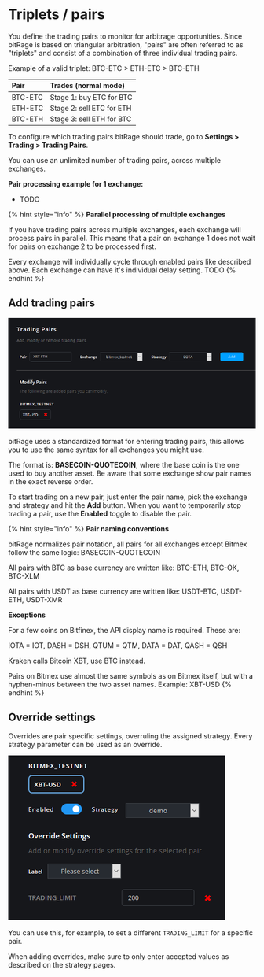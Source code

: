 # Triplets / pairs

You define the trading pairs to monitor for arbitrage opportunities. Since bitRage is based on triangular arbitration, "pairs" are often referred to as "triplets" and consist of a combination of three individual trading pairs. 

Example of a valid triplet: BTC-ETC &gt; ETH-ETC &gt; BTC-ETH

| Pair | Trades \(normal mode\) |
| :--- | :--- |
| BTC-ETC | Stage 1: buy ETC for BTC |
| ETH-ETC | Stage 2: sell ETC for ETH |
| BTC-ETH | Stage 3: sell ETH for BTC |



To configure which trading pairs bitRage should trade, go to **Settings &gt; Trading &gt; Trading Pairs**.

You can use an unlimited number of trading pairs, across multiple exchanges.

**Pair processing example for 1 exchange:**

* TODO

{% hint style="info" %}
**Parallel processing of multiple exchanges**

If you have trading pairs across multiple exchanges, each exchange will process pairs in parallel. This means that a pair on exchange 1 does not wait for pairs on exchange 2 to be processed first.

Every exchange will individually cycle through enabled pairs like described above. Each exchange can have it's individual delay setting. TODO
{% endhint %}

## Add trading pairs

![](../../.gitbook/assets/image%20%284%29.png)

bitRage uses a standardized format for entering trading pairs, this allows you to use the same syntax for all exchanges you might use.

The format is: **BASECOIN-QUOTECOIN**, where the base coin is the one used to buy another asset. Be aware that some exchange show pair names in the exact reverse order.

To start trading on a new pair, just enter the pair name, pick the exchange and strategy and hit the **Add** button. When you want to temporarily stop trading a pair, use the **Enabled** toggle to disable the pair.

{% hint style="info" %}
**Pair naming conventions**

bitRage normalizes pair notation, all pairs for all exchanges except Bitmex follow the same logic: BASECOIN-QUOTECOIN

All pairs with BTC as base currency are written like: BTC-ETH, BTC-OK, BTC-XLM

All pairs with USDT as base currency are written like: USDT-BTC, USDT-ETH, USDT-XMR

**Exceptions**

For a few coins on Bitfinex, the API display name is required. These are:

IOTA = IOT, DASH = DSH, QTUM = QTM, DATA = DAT, QASH = QSH

Kraken calls Bitcoin XBT, use BTC instead.

Pairs on Bitmex use almost the same symbols as on Bitmex itself, but with a hyphen-minus between the two asset names. Example: XBT-USD
{% endhint %}

## Override settings

Overrides are pair specific settings, overruling the assigned strategy. Every strategy parameter can be used as an override.

![](../../.gitbook/assets/image%20%2822%29.png)

You can use this, for example, to set a different `TRADING_LIMIT` for a specific pair.

When adding overrides, make sure to only enter accepted values as described on the strategy pages.

